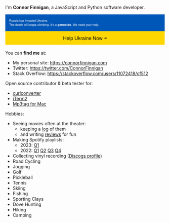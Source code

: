 I'm **Connor Finnigan**, a JavaScript and Python software developer.

[![Stand With Ukraine](https://raw.githubusercontent.com/vshymanskyy/StandWithUkraine/main/banner2-direct.svg)](https://vshymanskyy.github.io/StandWithUkraine)

You can **find me** at:
- My personal site: https://connorfinnigan.com
- Twitter: https://twitter.com/ConnorFinnigan
- Stack Overflow: https://stackoverflow.com/users/11072418/cf512

Open source contributor & beta tester for:
- [curlconverter](https://github.com/curlconverter/curlconverter)
- [iTerm2](https://github.com/gnachman/iTerm2)
- [Mp3tag for Mac](https://mp3tag.app/)

Hobbies:
- Seeing movies often at the theater:
    - keeping a [log](https://gist.github.com/cf512/1e0b5607fdb6a6ee1b52261bbab6c533) of them 
    - and writing [reviews](https://connorfinnigan.com/category/movie-reviews) for fun
- Making Spotify playlists:
    - 2023: [Q1](https://open.spotify.com/playlist/1weyvHxaMTkGdfalFAUL7w?si=a1732929389d42a5)
    - 2022: [Q1](https://open.spotify.com/playlist/5flfAqivHKNR0dSLWCUsU2?si=544f7f07c3814fcb) [Q2](https://open.spotify.com/playlist/1RB4jrU3iLT1Csdf9mllmJ?si=aa1a4cedf5f74a9a) [Q3](https://open.spotify.com/playlist/44byJO4DZkZTaJPY2q3YTK?si=d5c9b277c9724c8d) [Q4](https://open.spotify.com/playlist/4KVINIUaQmvluI73BD8Qcq?si=873574733fb74871)
- Collecting vinyl recording ([Discogs profile](https://www.discogs.com/user/cf512))
- Road Cycling
- Jogging
- Golf
- Pickleball
- Tennis
- Skiing
- Fishing
- Sporting Clays
- Dove Hunting
- Hiking
- Camping